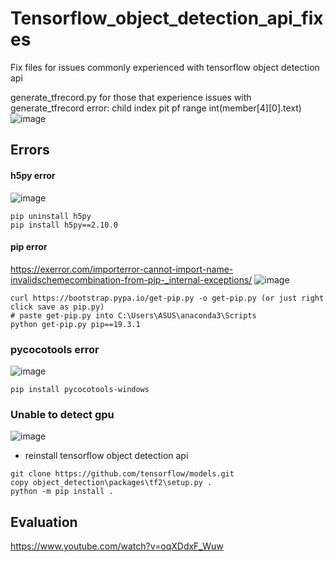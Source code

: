 # Tensorflow_object_detection_api_fixes

Fix files for issues commonly experienced with tensorflow object detection api


generate_tfrecord.py
for those that experience issues with generate_tfrecord error:
child index pit pf range int(member[4][0].text)
![image](https://user-images.githubusercontent.com/49776926/126252699-5f1985fd-7015-42f7-853a-531c2fba49cf.png)


## Errors
#### h5py error
![image](https://user-images.githubusercontent.com/49776926/127997537-5e8135a9-7056-479f-9688-1eec47284ba1.png)
```
pip uninstall h5py
pip install h5py==2.10.0
```

#### pip error
https://exerror.com/importerror-cannot-import-name-invalidschemecombination-from-pip-_internal-exceptions/
![image](https://user-images.githubusercontent.com/49776926/128026628-83de02dd-3c50-4a43-988d-7375c0a2874f.png)

```
curl https://bootstrap.pypa.io/get-pip.py -o get-pip.py (or just right click save as pip.py)
# paste get-pip.py into C:\Users\ASUS\anaconda3\Scripts
python get-pip.py pip==19.3.1 
```

### pycocotools error
![image](https://user-images.githubusercontent.com/49776926/128046843-7305aa0b-8ab6-4c81-a56c-804d194ac749.png)
```
pip install pycocotools-windows
```


### Unable to detect gpu
![image](https://user-images.githubusercontent.com/49776926/128021513-69448a71-a4b4-40ca-b672-c0bdce659630.png)

- reinstall tensorflow object detection api
```
git clone https://github.com/tensorflow/models.git
copy object_detection\packages\tf2\setup.py .
python -m pip install .
```

## Evaluation
https://www.youtube.com/watch?v=oqXDdxF_Wuw
